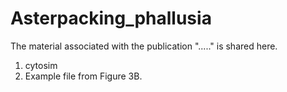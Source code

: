 # Asterpacking_phallusia
The material associated with the publication "....." is shared here.
1. cytosim 
2. Example file from Figure 3B.
